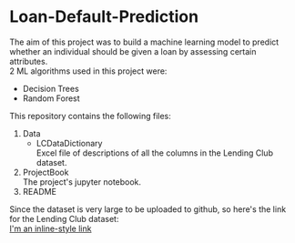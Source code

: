 # Loan-Default-Prediction
The aim of this project was to build a machine learning model to predict whether an individual should be given a loan by assessing certain attributes.   
2 ML algorithms used in this project were:  
- Decision Trees  
- Random Forest

This repository contains the following files:
1. Data  
   - LCDataDictionary  
Excel file of descriptions of all the columns in the Lending Club dataset.
2. ProjectBook  
The project's jupyter notebook.
3. README

Since the dataset is very large to be uploaded to github, so here's the link for the Lending Club dataset:  
[I'm an inline-style link](https://www.kaggle.com/wendykan/lending-club-loan-data?select=loan.csv)

